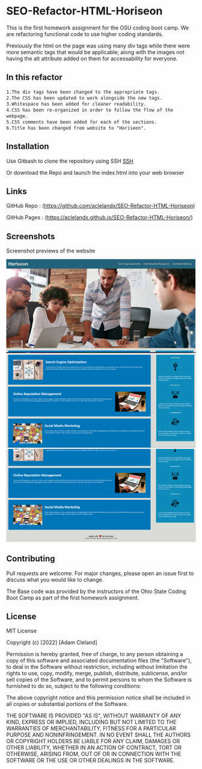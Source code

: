 # SEO-Refactor-HTML-Horiseon
This is the first homework assignment for the OSU coding boot camp. We are refactoring functional code to use higher coding standards.

Previously the html on the page was using many div tags while there were more semantic tags that would be applicable; along with the images not having the alt attribute added on them for accessability for everyone. 

## In this refactor

    1.The div tags have been changed to the appropriate tags.
    2.The CSS has been updated to work alongside the new tags.
    3.Whitespace has been added for cleaner readability.
    4.CSS has been re-organized in order to follow the flow of the webpage.
    5.CSS comments have been added for each of the sections.
    6.Title has been changed from website to "Horiseon".

## Installation
Use Gitbash to clone the repository using SSH
[SSH](git@github.com:aclelandx/SEO-Refactor-HTML-Horiseon.git)

Or download the Repo and launch the index.html into your web browser

## Links

GitHub Repo : (https://github.com/aclelandx/SEO-Refactor-HTML-Horiseon)

GitHub Pages : (https://aclelandx.github.io/SEO-Refactor-HTML-Horiseon/)

## Screenshots

Screenshot previews of the website

<img src="./assets/images/RefactorScreenshot1.jpg" alt="First screenshot of the refactored horiseon webpage the navigation and the hero image are displayed">
<img src="./assets/images/RefactorScreenshot2.png" alt="Second screenshot of the refactored horiseon webpage the primary content and information of the webpage is displayed">
<img src="./assets/images/RefactorScreenshot3.png" alt="Third screenshot of the refactored horiseon webpage some of the main content is displayed along with the footer.">

## Contributing
Pull requests are welcome. For major changes, please open an issue first to discuss what you would like to change.

The Base code was provided by the instructors of the Ohio State Coding Boot Camp as part of the first homework assignment.

## License 
MIT License

Copyright (c) [2022] [Adam Cleland]

Permission is hereby granted, free of charge, to any person obtaining a copy
of this software and associated documentation files (the "Software"), to deal
in the Software without restriction, including without limitation the rights
to use, copy, modify, merge, publish, distribute, sublicense, and/or sell
copies of the Software, and to permit persons to whom the Software is
furnished to do so, subject to the following conditions:

The above copyright notice and this permission notice shall be included in all
copies or substantial portions of the Software.

THE SOFTWARE IS PROVIDED "AS IS", WITHOUT WARRANTY OF ANY KIND, EXPRESS OR
IMPLIED, INCLUDING BUT NOT LIMITED TO THE WARRANTIES OF MERCHANTABILITY,
FITNESS FOR A PARTICULAR PURPOSE AND NONINFRINGEMENT. IN NO EVENT SHALL THE
AUTHORS OR COPYRIGHT HOLDERS BE LIABLE FOR ANY CLAIM, DAMAGES OR OTHER
LIABILITY, WHETHER IN AN ACTION OF CONTRACT, TORT OR OTHERWISE, ARISING FROM,
OUT OF OR IN CONNECTION WITH THE SOFTWARE OR THE USE OR OTHER DEALINGS IN THE
SOFTWARE.
